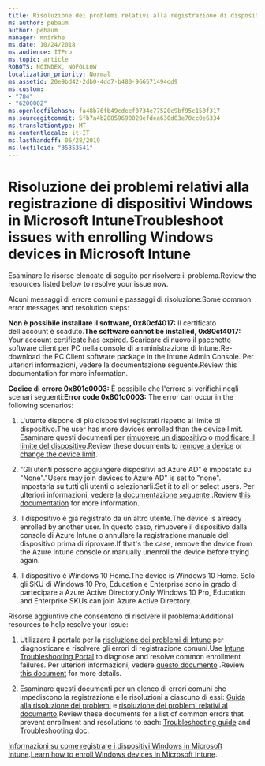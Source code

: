 ```yaml
---
title: Risoluzione dei problemi relativi alla registrazione di dispositivi Windows in Microsoft Intune
ms.author: pebaum
author: pebaum
manager: mnirkhe
ms.date: 10/24/2018
ms.audience: ITPro
ms.topic: article
ROBOTS: NOINDEX, NOFOLLOW
localization_priority: Normal
ms.assetid: 20e9bd42-2db0-4dd7-b480-966571494dd9
ms.custom:
- "784"
- "6200002"
ms.openlocfilehash: fa48b76fb49cdeef0734e77520c9bf95c150f317
ms.sourcegitcommit: 5fb7a4b28859690020efdea630d03e70cc0e6334
ms.translationtype: MT
ms.contentlocale: it-IT
ms.lasthandoff: 06/28/2019
ms.locfileid: "35353541"
---
```

# <a name="troubleshoot-issues-with-enrolling-windows-devices-in-microsoft-intune"></a><span data-ttu-id="095bd-102">Risoluzione dei problemi relativi alla registrazione di dispositivi Windows in Microsoft Intune</span><span class="sxs-lookup"><span data-stu-id="095bd-102">Troubleshoot issues with enrolling Windows devices in Microsoft Intune</span></span>

<span data-ttu-id="095bd-103">Esaminare le risorse elencate di seguito per risolvere il problema.</span><span class="sxs-lookup"><span data-stu-id="095bd-103">Review the resources listed below to resolve your issue now.</span></span>
  
<span data-ttu-id="095bd-104">Alcuni messaggi di errore comuni e passaggi di risoluzione:</span><span class="sxs-lookup"><span data-stu-id="095bd-104">Some common error messages and resolution steps:</span></span>
  
 <span data-ttu-id="095bd-105">**Non è possibile installare il software, 0x80cf4017:** Il certificato dell'account è scaduto.</span><span class="sxs-lookup"><span data-stu-id="095bd-105">**The software cannot be installed, 0x80cf4017:** Your account certificate has expired.</span></span> <span data-ttu-id="095bd-106">Scaricare di nuovo il pacchetto software client per PC nella console di amministrazione di Intune.</span><span class="sxs-lookup"><span data-stu-id="095bd-106">Re-download the PC Client software package in the Intune Admin Console.</span></span> <span data-ttu-id="095bd-107">Per ulteriori informazioni, vedere la documentazione seguente.</span><span class="sxs-lookup"><span data-stu-id="095bd-107">Review this documentation for more information.</span></span>
  
 <span data-ttu-id="095bd-108">**Codice di errore 0x801c0003:** È possibile che l'errore si verifichi negli scenari seguenti:</span><span class="sxs-lookup"><span data-stu-id="095bd-108">**Error code 0x801c0003:** The error can occur in the following scenarios:</span></span>
  
1. <span data-ttu-id="095bd-109">L'utente dispone di più dispositivi registrati rispetto al limite di dispositivo.</span><span class="sxs-lookup"><span data-stu-id="095bd-109">The user has more devices enrolled than the device limit.</span></span> <span data-ttu-id="095bd-110">Esaminare questi documenti per [rimuovere un dispositivo](https://docs.microsoft.com/intune/devices-wipe) o [modificare il limite del dispositivo](https://docs.microsoft.com/intune/enrollment-restrictions-set#set-device-limit-restrictions).</span><span class="sxs-lookup"><span data-stu-id="095bd-110">Review these documents to [remove a device](https://docs.microsoft.com/intune/devices-wipe) or [change the device limit](https://docs.microsoft.com/intune/enrollment-restrictions-set#set-device-limit-restrictions).</span></span>

2. <span data-ttu-id="095bd-111">"Gli utenti possono aggiungere dispositivi ad Azure AD" è impostato su "None".</span><span class="sxs-lookup"><span data-stu-id="095bd-111">"Users may join devices to Azure AD" is set to "none".</span></span> <span data-ttu-id="095bd-112">Impostarla su tutti gli utenti o selezionarli.</span><span class="sxs-lookup"><span data-stu-id="095bd-112">Set it to all or select users.</span></span> <span data-ttu-id="095bd-113">Per ulteriori informazioni, vedere [la documentazione seguente](https://docs.microsoft.com/azure/active-directory/device-management-azure-portal#configure-device-settings) .</span><span class="sxs-lookup"><span data-stu-id="095bd-113">Review [this documentation](https://docs.microsoft.com/azure/active-directory/device-management-azure-portal#configure-device-settings) for more information.</span></span>

3. <span data-ttu-id="095bd-114">Il dispositivo è già registrato da un altro utente.</span><span class="sxs-lookup"><span data-stu-id="095bd-114">The device is already enrolled by another user.</span></span> <span data-ttu-id="095bd-115">In questo caso, rimuovere il dispositivo dalla console di Azure Intune o annullare la registrazione manuale del dispositivo prima di riprovare.</span><span class="sxs-lookup"><span data-stu-id="095bd-115">If that's the case, remove the device from the Azure Intune console or manually unenroll the device before trying again.</span></span>

4. <span data-ttu-id="095bd-116">Il dispositivo è Windows 10 Home.</span><span class="sxs-lookup"><span data-stu-id="095bd-116">The device is Windows 10 Home.</span></span> <span data-ttu-id="095bd-117">Solo gli SKU di Windows 10 Pro, Education e Enterprise sono in grado di partecipare a Azure Active Directory.</span><span class="sxs-lookup"><span data-stu-id="095bd-117">Only Windows 10 Pro, Education and Enterprise SKUs can join Azure Active Directory.</span></span>

<span data-ttu-id="095bd-118">Risorse aggiuntive che consentono di risolvere il problema:</span><span class="sxs-lookup"><span data-stu-id="095bd-118">Additional resources to help resolve your issue:</span></span>
  
1. <span data-ttu-id="095bd-119">Utilizzare il portale per la [risoluzione dei problemi di Intune](https://devicemanagement.microsoft.com/#blade/Microsoft_Intune_DeviceSettings/TroubleshootBlade) per diagnosticare e risolvere gli errori di registrazione comuni.</span><span class="sxs-lookup"><span data-stu-id="095bd-119">Use [Intune Troubleshooting Portal](https://devicemanagement.microsoft.com/#blade/Microsoft_Intune_DeviceSettings/TroubleshootBlade) to diagnose and resolve common enrollment failures.</span></span> <span data-ttu-id="095bd-120">Per ulteriori informazioni, vedere [questo documento](https://docs.microsoft.com/intune/help-desk-operators) .</span><span class="sxs-lookup"><span data-stu-id="095bd-120">Review [this document](https://docs.microsoft.com/intune/help-desk-operators) for more details.</span></span>

2. <span data-ttu-id="095bd-121">Esaminare questi documenti per un elenco di errori comuni che impediscono la registrazione e le risoluzioni a ciascuno di essi: [Guida alla risoluzione dei problemi](https://support.microsoft.com/help/4089533/troubleshooting-windows-device-enrollment-problems-in-microsoft-intune) e [risoluzione dei problemi relativi al documento](https://docs.microsoft.com/intune-classic/troubleshoot/troubleshoot-device-enrollment-in-intune).</span><span class="sxs-lookup"><span data-stu-id="095bd-121">Review these documents for a list of common errors that prevent enrollment and resolutions to each: [Troubleshooting guide](https://support.microsoft.com/help/4089533/troubleshooting-windows-device-enrollment-problems-in-microsoft-intune) and [Troubleshooting doc](https://docs.microsoft.com/intune-classic/troubleshoot/troubleshoot-device-enrollment-in-intune).</span></span>

<span data-ttu-id="095bd-122">[Informazioni su come registrare i dispositivi Windows in Microsoft Intune](https://docs.microsoft.com/intune/windows-enroll).</span><span class="sxs-lookup"><span data-stu-id="095bd-122">[Learn how to enroll Windows devices in Microsoft Intune](https://docs.microsoft.com/intune/windows-enroll).</span></span>
